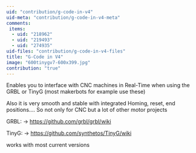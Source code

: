 ```yaml
---
uid: "contribution/g-code-in-v4"
uid-meta: "contribution/g-code-in-v4-meta"
comments: 
 items: 
  - uid: "218962"
  - uid: "219493"
  - uid: "274935"
uid-files: "contribution/g-code-in-v4-files"
title: "G-Code in V4"
image: "600tinygv7-600x399.jpg"
contribution: "true"
---
```


Enables you to interface with CNC machines in Real-Time when using the GRBL or TinyG (most makerbots for example use these)

Also it is very smooth and stable with integrated Homing, reset, end positions....
So not only for CNC but a lot of other motor projects

GRBL:
-> https://github.com/grbl/grbl/wiki

TinyG:
-> https://github.com/synthetos/TinyG/wiki

works with most current versions

